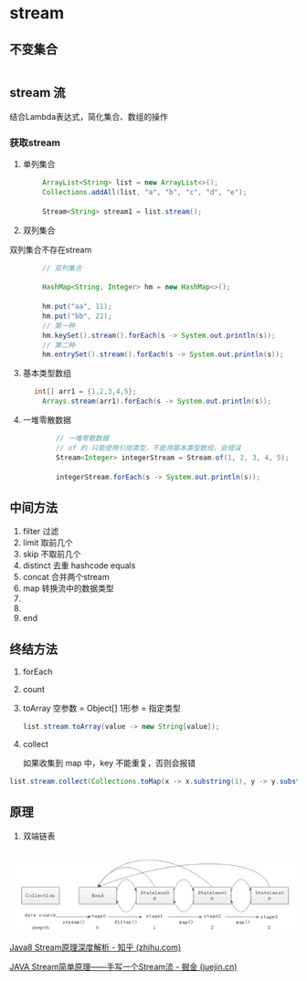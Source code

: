 # stream

## 不变集合

```

```


## stream 流

结合Lambda表达式，简化集合、数组的操作

### 获取stream

1. 单列集合

```java
        ArrayList<String> list = new ArrayList<>();
        Collections.addAll(list, "a", "b", "c", "d", "e");

        Stream<String> stream1 = list.stream();
```

2. 双列集合

双列集合不存在stream

```java
        // 双列集合

        HashMap<String, Integer> hm = new HashMap<>();

        hm.put("aa", 11);
        hm.put("bb", 22);
        // 第一种
        hm.keySet().stream().forEach(s -> System.out.println(s));
        // 第二种
        hm.entrySet().stream().forEach(s -> System.out.println(s));
```

3. 基本类型数组

```java
      int[] arr1 = {1,2,3,4,5};
        Arrays.stream(arr1).forEach(s -> System.out.println(s));
```

4. 一堆零散数据
   ```java
           // 一堆零散数据
           // of 的 只能使用引用类型，不能用基本类型数组，会错误
           Stream<Integer> integerStream = Stream.of(1, 2, 3, 4, 5);

           integerStream.forEach(s -> System.out.println(s));
   ```


## 中间方法

1. filter
   过滤
2. limit
   取前几个
3. skip
   不取前几个
4. distinct
   去重     hashcode  equals
5. concat
   合并两个stream
6. map
   转换流中的数据类型
7. 
8. 
9. end



## 终结方法

1. forEach
2. count
3. toArray
   空参数 = Object[]
   1形参 = 指定类型

   ```java
   list.stream.toArray(value -> new String[value]);
   ```
4. collect

    如果收集到 map 中，key 不能重复，否则会报错

```java
list.stream.collect(Collections.toMap(x -> x.substring(1), y -> y.substring(3))))
```


## 原理

1. 双端链表

```java

```

![1673169883452](image/1-java-stream/1673169883452.png)

[Java8 Stream原理深度解析 - 知乎 (zhihu.com)](https://zhuanlan.zhihu.com/p/52579165)

[JAVA Stream简单原理——手写一个Stream流 - 掘金 (juejin.cn)](https://juejin.cn/post/6934510249470590990)
